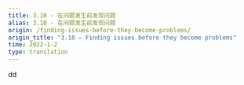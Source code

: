 ```yaml
---
title: 3.10 - 在问题发生前发现问题
alias: 3.10 - 在问题发生前发现问题
origin: /finding-issues-before-they-become-problems/
origin_title: "3.10 — Finding issues before they become problems"
time: 2022-1-2
type: translation
---
```


dd